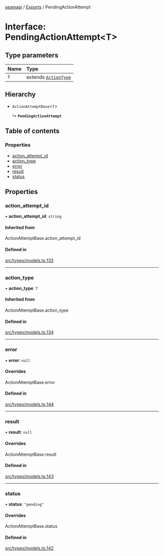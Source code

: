 [seamapi](../README.md) / [Exports](../modules.md) / PendingActionAttempt

# Interface: PendingActionAttempt<T\>

## Type parameters

| Name | Type |
| :------ | :------ |
| `T` | extends [`ActionType`](../modules.md#actiontype) |

## Hierarchy

- `ActionAttemptBase`<`T`\>

  ↳ **`PendingActionAttempt`**

## Table of contents

### Properties

- [action\_attempt\_id](PendingActionAttempt.md#action_attempt_id)
- [action\_type](PendingActionAttempt.md#action_type)
- [error](PendingActionAttempt.md#error)
- [result](PendingActionAttempt.md#result)
- [status](PendingActionAttempt.md#status)

## Properties

### action\_attempt\_id

• **action\_attempt\_id**: `string`

#### Inherited from

ActionAttemptBase.action\_attempt\_id

#### Defined in

[src/types/models.ts:133](https://github.com/seamapi/javascript/blob/main/src/types/models.ts#L133)

___

### action\_type

• **action\_type**: `T`

#### Inherited from

ActionAttemptBase.action\_type

#### Defined in

[src/types/models.ts:134](https://github.com/seamapi/javascript/blob/main/src/types/models.ts#L134)

___

### error

• **error**: ``null``

#### Overrides

ActionAttemptBase.error

#### Defined in

[src/types/models.ts:144](https://github.com/seamapi/javascript/blob/main/src/types/models.ts#L144)

___

### result

• **result**: ``null``

#### Overrides

ActionAttemptBase.result

#### Defined in

[src/types/models.ts:143](https://github.com/seamapi/javascript/blob/main/src/types/models.ts#L143)

___

### status

• **status**: ``"pending"``

#### Overrides

ActionAttemptBase.status

#### Defined in

[src/types/models.ts:142](https://github.com/seamapi/javascript/blob/main/src/types/models.ts#L142)
